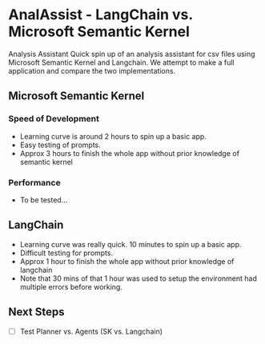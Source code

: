 # AnalAssist - LangChain vs. Microsoft Semantic Kernel
Analysis Assistant 
Quick spin up of an analysis assistant for csv files using Microsoft Semantic Kernel and Langchain. We attempt to make a full application and compare the two implementations.

## Microsoft Semantic Kernel
### Speed of Development
- Learning curve is around 2 hours to spin up a basic app.
- Easy testing of prompts. 
- Approx 3 hours to finish the whole app without prior knowledge of semantic kernel

### Performance
- To be tested...

## LangChain
- Learning curve was really quick. 10 minutes to spin up a basic app.
- Difficult testing for prompts.
- Approx 1 hour to finish the whole app without prior knowledge of langchain
- Note that 30 mins of that 1 hour was used to setup the environment had multiple errors before working.

## Next Steps
- [ ] Test Planner vs. Agents (SK vs. Langchain)


